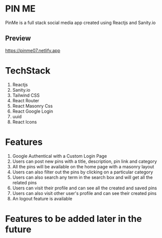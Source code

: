 # PIN ME
PinMe is a full stack social media app created using Reactjs and Sanity.io
## Preview
https://pinme07.netlify.app

# TechStack
1) Reactjs
2) Sanity.io
3) Tailwind CSS
4) React Router
5) React Masonry Css
6) React Google Login
7) uuid
8) React Icons

# Features
1) Google Authentical with a Custom Login Page
2) Users can post new pins with a title, description, pin link and category
3) All the pins will be available on the home page with a masonry layout
4) Users can also filter out the pins by clicking on a particular category
5) Users can also search any term in the search box and will get all the related pins
6) Users can visit their profile and can see all the created and saved pins
7) Users can also visit other user's profile and can see their created pins
8) An logout feature is available 


# Features to be added later in the future
